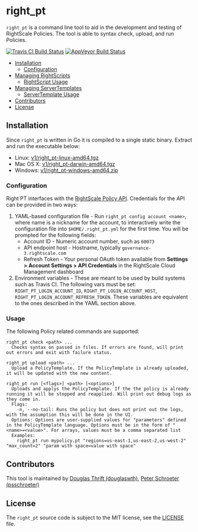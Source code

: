 # right_pt

`right_pt` is a command line tool to aid in the development and testing of RightScale Policies. The tool is able to syntax check, upload, and run Policies. 

[![Travis CI Build Status](https://travis-ci.org/rightscale/right_pt.svg?branch=master)](https://travis-ci.org/rightscale/right_pt?branch=master)
[![AppVeyor Build Status](https://ci.appveyor.com/api/projects/status/github/rightscale/right_pt?branch=master&svg=true)](https://ci.appveyor.com/project/RightScale/right-pt?branch=master)

* [Installation](#installation)
  * [Configuration](#configuration)
* [Managing RightScripts](#managing-rightscripts)
  * [RightScript Usage](#rightscript-usage)
* [Managing ServerTemplates](#managing-servertemplates)
  * [ServerTemplate Usage](#servertemplate-usage)
* [Contributors](#contributors)
* [License](#license)

## Installation

Since `right_pt` is written in Go it is compiled to a single static binary. Extract and run the executable below:

* Linux: [v1/right_pt-linux-amd64.tgz](https://binaries.rightscale.com/rsbin/right_pt/v1/right_pt-linux-amd64.tgz)
* Mac OS X: [v1/right_pt-darwin-amd64.tgz](https://binaries.rightscale.com/rsbin/right_pt/v1/right_pt-darwin-amd64.tgz)
* Windows: [v1/right_pt-windows-amd64.zip](https://binaries.rightscale.com/rsbin/right_pt/v1/right_pt-windows-amd64.zip)

### Configuration

Right PT interfaces with the [RightScale Policy API](https://reference.rightscale.com/governance-policies/). Credentials for the API can be provided in two ways:

1. YAML-based configuration file -  Run `right_pt config account <name>`, where name is a nickname for the account, to interactively write the configuration file into `$HOME/.right_pt.yml` for the first time. You will be prompted for the following fields:
    * Account ID - Numeric account number, such as `60073`
    * API endpoint host - Hostname, typically `governance-3.rightscale.com`
    * Refresh Token - Your personal OAuth token available from **Settings > Account Settings > API Credentials** in the RightScale Cloud Management dashboard
2. Environment variables - These are meant to be used by build systems such as Travis CI. The following vars must be set: `RIGHT_PT_LOGIN_ACCOUNT_ID`, `RIGHT_PT_LOGIN_ACCOUNT_HOST`, `RIGHT_PT_LOGIN_ACCOUNT_REFRESH_TOKEN`. These variables are equivalent to the ones described in the YAML section above.


### Usage
The following Policy related commands are supported:

```
right_pt check <path> ...
  Checks syntax on passed in files. If errors are found, will print out errors and exit with failure status.

right_pt upload <path> ...
  Upload a PolicyTemplate. If the PolicyTemplate is already uploaded, it will be updated with the new content. 

right_pt run [<flags>] <path> [<options>]
  Uploads and applys the PolicyTemplate. If the the policy is already running it will be stopped and reapplied. Will print out debug logs as they come in.
  Flags:
    -n, --no-tail: Runs the policy but does not print out the logs, with the assumption this will be done in the UI.
  Options: Options are user-supplied values for "parameters" defined in the PolicyTemplate language. Options must be in the form of "<name>=<value>". For arrays, values must be a comma separated list
  Examples:
    right_pt run mypolicy.pt "regions=us-east-1,us-east-2,us-west-2" "max_count=2" "param with space=value with space"

```

## Contributors

This tool is maintained by [Douglas Thrift (douglaswth)](https://github.com/douglaswth),
[Peter Schroeter (psschroeter)](https://github.com/psschroeter)

## License

The `right_pt` source code is subject to the MIT license, see the
[LICENSE](https://github.com/douglaswth/right_pt/blob/master/LICENSE) file.
